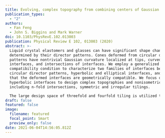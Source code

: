 ```yaml
---
title: Evolving, complex topography from combining centers of Gaussian curvature
publication_types:
  - "2"
authors:
  - Fan Feng
  - John S. Biggins and Mark Warner
doi: 10.1103/PhysRevE.102.013003
publication: Physical Review E 102, 013003 (2020)
abstract: >-
  Liquid crystal elastomers and glasses can have significant shape change
  determined by their director patterns. Cones deformed from circular director
  patterns have nontrivial Gaussian curvature localized at tips, curved
  interfaces, and intersections of interfaces. We employ a generalized metric
  compatibility condition to characterize two families of interfaces between
  circular director patterns, hyperbolic and elliptical interfaces, and find
  that the deformed interfaces are geometrically compatible. We focus on
  hyperbolic interfaces to design complex topographies and nonisometric origami,
  including n-fold intersections, symmetric and irregular tilings.

  The large design space of threefold and fourfold tiling is utilized to quantitatively inverse design an array of pixels to display target images. Taken together, our findings provide comprehensive design principles for the design of actuators, displays, and soft robotics in liquid crystal elastomers and glasses.
draft: false
featured: false
image:
  filename: featured
  focal_point: Smart
  preview_only: false
date: 2021-06-04T14:56:05.812Z
---
```

